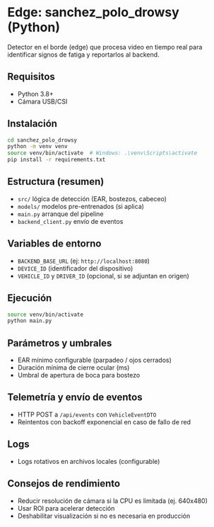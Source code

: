 # Edge: sanchez_polo_drowsy (Python)

Detector en el borde (edge) que procesa video en tiempo real para identificar signos de fatiga y reportarlos al backend.

## Requisitos
- Python 3.8+
- Cámara USB/CSI

## Instalación
```bash
cd sanchez_polo_drowsy
python -m venv venv
source venv/bin/activate  # Windows: .\venv\Scripts\activate
pip install -r requirements.txt
```

## Estructura (resumen)
- `src/` lógica de detección (EAR, bostezos, cabeceo)
- `models/` modelos pre-entrenados (si aplica)
- `main.py` arranque del pipeline
- `backend_client.py` envío de eventos

## Variables de entorno
- `BACKEND_BASE_URL` (ej: `http://localhost:8080`)
- `DEVICE_ID` (identificador del dispositivo)
- `VEHICLE_ID` y `DRIVER_ID` (opcional, si se adjuntan en origen)

## Ejecución
```bash
source venv/bin/activate
python main.py
```

## Parámetros y umbrales
- EAR mínimo configurable (parpadeo / ojos cerrados)
- Duración mínima de cierre ocular (ms)
- Umbral de apertura de boca para bostezo

## Telemetría y envío de eventos
- HTTP POST a `/api/events` con `VehicleEventDTO`
- Reintentos con backoff exponencial en caso de fallo de red

## Logs
- Logs rotativos en archivos locales (configurable)

## Consejos de rendimiento
- Reducir resolución de cámara si la CPU es limitada (ej. 640x480)
- Usar ROI para acelerar detección
- Deshabilitar visualización si no es necesaria en producción
